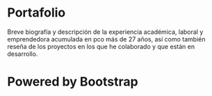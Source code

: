 Portafolio
======

Breve biografía y descripción de la experiencia académica, laboral y emprendedora acumulada en pco más de 27 años, así como también reseña de los proyectos en los que he colaborado y que están en desarrollo.

Powered by Bootstrap 
=======
